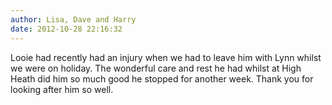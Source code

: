 ```yaml
---
author: Lisa, Dave and Harry
date: 2012-10-28 22:16:32
---
```

Looie had recently had an injury when we had to leave him with Lynn whilst we were on holiday. The wonderful care and rest he had whilst at High Heath did him so much good he stopped for another week. Thank you for looking after him so well.

